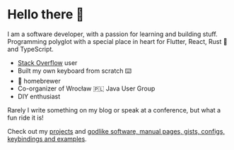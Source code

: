 # Hello there 👋
I am a software developer, with a passion for learning and building stuff. Programming polyglot with a special place in heart for Flutter, React, Rust 🦀 and TypeScript.

- [Stack Overflow](https://stackoverflow.com/users/4698611/pr0gramista) user
- Built my own keyboard from scratch ⌨️
- 🍺 homebrewer
- Co-organizer of Wrocław 🇵🇱 Java User Group
- DIY enthusiast

Rarely I write something on my blog or speak at a conference, but what a fun ride it is!

Check out my [projects](https://pr0gramista.com/projects) and [godlike software, manual pages, gists, configs, keybindings and examples](https://github.com/pr0gramista/godlike).